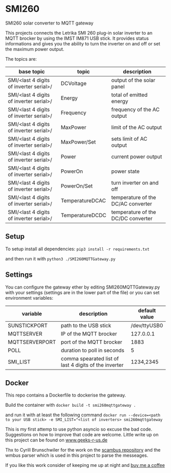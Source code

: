 # SMI260
SMI260 solar converter to MQTT gateway

This projects connects the Letrika SMI 260 plug-in solar inverter to an MQTT brocker by using the IMST IM871 USB stick.
It provides status informations and gives you the ability to turn the inverter on and off or set the maximum power output. 

The topics are:

 base topic   | topic   | description
------------- | ------------- | ------------
SMI/<last 4 digits of inverter serial>/  | DCVoltage       | output of the solar panel
SMI/<last 4 digits of inverter serial>/  | Energy          | total of emitted energy
SMI/<last 4 digits of inverter serial>/  | Frequency       | frequency of the AC output
SMI/<last 4 digits of inverter serial>/  | MaxPower        | limit of the AC output
SMI/<last 4 digits of inverter serial>/  | MaxPower/Set    | sets limit of AC output
SMI/<last 4 digits of inverter serial>/  | Power           | current power output
SMI/<last 4 digits of inverter serial>/  | PowerOn         | power state
SMI/<last 4 digits of inverter serial>/  | PowerOn/Set     | turn inverter on and off
SMI/<last 4 digits of inverter serial>/  | TemperatureDCAC | temperature of the DC/AC converter
SMI/<last 4 digits of inverter serial>/  | TemperatureDCDC | temperature of the DC/DC converter

## Setup

To setup install all dependencies: `pip3 install -r requirements.txt` 

and then run it with  `python3 ./SMI260MQTTGateway.py`

## Settings
You can configure the gateway ether by editing SMI260MQTTGateway.py with your settings (settings are in the lower part of the file) or you can set environment variables:

variable | description | default value 
---------|------------ | --------------
SUNSTICKPORT     | path to the USB stick        | /dev/ttyUSB0
MQTTSERVER       | IP of the MQTT brocker       | 127.0.0.1
MQTTSERVERPORT   | port of the MQTT brocker     | 1883
POLL             | duration  to poll in seconds | 5
SMI_LIST         | comma spearated list of last 4 digits of the inverter | 1234,2345

## Docker

This repo contains a Dockerfile to dockerise the gateway. 

Build the container with `docker build -t smi260mqttgateway .`

and run it with at least the following command  `docker run --device=<path to your USB stick> -e SMI_LIST="<list of inverters> smi260mqttgateway`

                                         
This is my first attemp to use python asyncio so excuse the bad code. Suggestions on how to improve that code are welcome.
Little write up on this project can be found on www.geeks-r-us.de

Thx to Cyrill Brunschwiler for the work on the [scambus repository](https://github.com/CBrunsch/scambus) and the wmbus parser which is used in this project to parse the messeages.

If you like this work consider of keeping me up at night and [buy me a coffee](https://www.buymeacoffee.com/YdV7B1rex) 